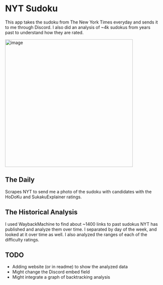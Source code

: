 # NYT Sudoku

This app takes the sudoku from The New York Times everyday and sends it to me through Discord. I also did an analysis of ~4k sudokus from years past to understand how they are rated.

<img width="417" alt="image" src="https://github.com/ibrahimmudassar/NYT-Sudoku/assets/22484328/dfaad856-8ccc-4345-8c67-b0f05358909c">

## The Daily
Scrapes NYT to send me a photo of the sudoku with candidates with the HoDoKu and SukakuExplainer ratings.

## The Historical Analysis
I used WaybackMachine to find about ~1400 links to past sudokus NYT has published and analyze them over time. I separated by day of the week, and looked at it over time as well. I also analyzed the ranges of each of the difficulty ratings.

## TODO
- Adding website (or in readme) to show the analyzed data
- Might change the Discord embed field
- Might integrate a graph of backtracking analysis
